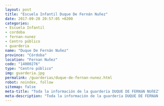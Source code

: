 ```yaml
---
layout: post
title: "Escuela Infantil Duque De Fernán Nuñez"
date: 2017-09-20 20:57:05 +0200
categories:
- Escuela Infantil
- cordoba
- fernan-nunez
- Centro público
- guarderia
name: "Duque De Fernán Nuñez"
province: "Córdoba"
location: "Fernan Nuñez"
code: "14000276"
type: "Centro público"
img: guarderia.jpg
permalink: /guarderias/duque-de-fernan-nunez.html
robot: noindex, follow
sitemap: false
meta-title: "Toda la información de la guardería DUQUE DE FERNáN NUñEZ"
meta-description: "Toda la información de la guardería DUQUE DE FERNáN NUñEZ"
---
```

